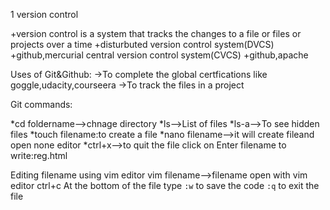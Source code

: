 1 version control

+version control is a system that tracks the changes to a file or files or projects
over a time
+disturbuted version control system(DVCS)
  +github,mercurial
central version control system(CVCS)
  +github,apache

Uses of Git&Github:
->To complete the global certfications like goggle,udacity,courseera
->To track the files in a project

Git commands:

*cd foldername-->chnage directory
*ls-->List of files
*ls-a-->To see hidden files
*touch filename:to create a file
*nano filename-->it will create fileand open none editor
*ctrl+x-->to quit the file
 click on Enter filename to write:reg.html

Editing filename using vim editor
vim filename-->filename open with vim editor
ctrl+c
At the bottom of the file type `:w` to save the code
`:q` to exit the file